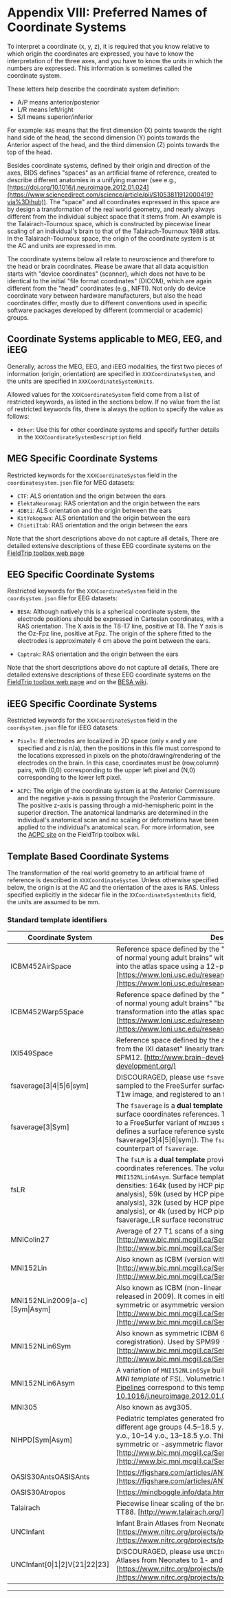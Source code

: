 # Appendix VIII: Preferred Names of Coordinate Systems

To interpret a coordinate (x, y, z), it is required that you know relative to
which origin the coordinates are expressed, you have to know the interpretation
of the three axes, and you have to know the units in which the numbers are
expressed. This information is sometimes called the coordinate system.

These letters help describe the coordinate system definition:

-   A/P means anterior/posterior
-   L/R means left/right
-   S/I means superior/inferior

For example: `RAS` means that the first dimension (X) points towards the right
hand side of the head, the second dimension (Y) points towards the Anterior
aspect of the head, and the third dimension (Z) points towards the top of the
head.

Besides coordinate systems, defined by their origin and direction of the axes,
BIDS defines "spaces" as an artificial frame of reference, created to describe
different anatomies in a unifying manner (see e.g.,
[https://doi.org/10.1016/j.neuroimage.2012.01.024](https://www.sciencedirect.com/science/article/pii/S1053811912000419?via%3Dihub)).
The "space" and all coordinates expressed in this space are by design a
transformation of the real world geometry, and nearly always different from the
individual subject space that it stems from. An example is the
Talairach-Tournoux space, which is constructed by piecewise linear scaling of an
individual's brain to that of the Talairach-Tournoux 1988 atlas. In the
Talairach-Tournoux space, the origin of the coordinate system is at the AC and
units are expressed in mm.

The coordinate systems below all relate to neuroscience and therefore to the
head or brain coordinates. Please be aware that all data acquisition starts with
"device coordinates" (scanner), which does not have to be identical to the
initial "file format coordinates" (DICOM), which are again different from the
"head" coordinates (e.g., NIFTI). Not only do device coordinate vary between
hardware manufacturers, but also the head coordinates differ, mostly due to
different conventions used in specific software packages developed by different
(commercial or academic) groups.

## Coordinate Systems applicable to MEG, EEG, and iEEG

Generally, across the MEG, EEG, and iEEG modalities, the first two pieces of
information (origin, orientation) are specified in `XXXCoordinateSystem`, and
the units are specified in `XXXCoordinateSystemUnits`.

Allowed values for the `XXXCoordinateSystem` field come from a list of
restricted keywords, as listed in the sections below. If no value from the
list of restricted keywords fits, there is always the option to specify the
value as follows:

-   `Other`: Use this for other coordinate systems and specify further details
    in the `XXXCoordinateSystemDescription` field

## MEG Specific Coordinate Systems

Restricted keywords for the `XXXCoordinateSystem` field in the
`coordinatesystem.json` file for MEG datasets:

-   `CTF`: ALS orientation and the origin between the ears
-   `ElektaNeuromag`: RAS orientation and the origin between the ears
-   `4DBti`: ALS orientation and the origin between the ears
-   `KitYokogawa`: ALS orientation and the origin between the ears
-   `ChietiItab`: RAS orientation and the origin between the ears

Note that the short descriptions above do not capture all details, There are
detailed extensive descriptions of these EEG coordinate systems on the
[FieldTrip toolbox web page](http://www.fieldtriptoolbox.org/faq/how_are_the_different_head_and_mri_coordinate_systems_defined)

## EEG Specific Coordinate Systems

Restricted keywords for the `XXXCoordinateSystem` field in the
`coordsystem.json` file for EEG datasets:

-   `BESA`: Although natively this is a spherical coordinate system, the
    electrode positions should be expressed in Cartesian coordinates, with a RAS
    orientation. The X axis is the T8-T7 line, positive at T8. The Y axis is the
    Oz-Fpz line, positive at Fpz. The origin of the sphere fitted to the
    electrodes is approximately 4 cm above the point between the ears.

-   `Captrak`: RAS orientation and the origin between the ears

Note that the short descriptions above do not capture all details, There are
detailed extensive descriptions of these EEG coordinate systems on the
[FieldTrip toolbox web page](http://www.fieldtriptoolbox.org/faq/how_are_the_different_head_and_mri_coordinate_systems_defined)
and on the [BESA wiki](http://wiki.besa.de/index.php?title=Electrodes_and_Surface_Locations#Coordinate_systems).

## iEEG Specific Coordinate Systems

Restricted keywords for the `XXXCoordinateSystem` field in the
`coordsystem.json` file for iEEG datasets:

-   `Pixels`: If electrodes are localized in 2D space (only x and y are
    specified and z is n/a), then the positions in this file must correspond to
    the locations expressed in pixels on the photo/drawing/rendering of the
    electrodes on the brain. In this case, coordinates must be (row,column)
    pairs, with (0,0) corresponding to the upper left pixel and (N,0)
    corresponding to the lower left pixel.

-   `ACPC`: The origin of the coordinate system is at the Anterior Commissure
    and the negative y-axis is passing through the Posterior Commissure. The
    positive z-axis is passing through a mid-hemispheric point in the superior
    direction. The anatomical landmarks are determined in the individual's
    anatomical scan and no scaling or deformations have been applied to the
    individual's anatomical scan. For more information, see the [ACPC site](http://www.fieldtriptoolbox.org/faq/acpc/)
    on the FieldTrip toolbox wiki.

## Template Based Coordinate Systems

The transformation of the real world geometry to an artificial frame of
reference is described in `XXXCoordinateSystem`. Unless otherwise specified
below, the origin is at the AC and the orientation of the axes is RAS. Unless
specified explicitly in the sidecar file in the `XXCoordinateSystemUnits` field,
the units are assumed to be mm.

### Standard template identifiers

| Coordinate System                                   | Description                                                                                                                                                                                                                                                                                                                                                                                                                                                                                                            |
| --------------------------------------------------- | ---------------------------------------------------------------------------------------------------------------------------------------------------------------------------------------------------------------------------------------------------------------------------------------------------------------------------------------------------------------------------------------------------------------------------------------------------------------------------------------------------------------------- |
| ICBM452AirSpace                                     | Reference space defined by the "average of 452 T1-weighted MRIs of normal young adult brains" with "linear transforms of the subjects into the atlas space using a 12-parameter affine transformation" [https://www.loni.usc.edu/research/atlases](https://www.loni.usc.edu/research/atlases)                                                                                                                                                                                                                          |
| ICBM452Warp5Space                                   | Reference space defined by the "average of 452 T1-weighted MRIs of normal young adult brains" "based on a 5th order polynomial transformation into the atlas space" [https://www.loni.usc.edu/research/atlases](https://www.loni.usc.edu/research/atlases)                                                                                                                                                                                                                                                             |
| IXI549Space                                         | Reference space defined by the average of the "549 (...) subjects from the IXI dataset" linearly transformed to ICBM MNI 452.Used by SPM12. [http://www.brain-development.org/](http://www.brain-development.org/)                                                                                                                                                                                                                                                                                                     |
| fsaverage\[3&#124;4&#124;5&#124;6&#124;sym\]        | DISCOURAGED, please use `fsaverage` without modifiers. Images were sampled to the FreeSurfer surface reconstructed from the subject’s T1w image, and registered to an fsaverage template                                                                                                                                                                                                                                                                                                                               |
| fsaverage\[3&#124;Sym\]                             | The `fsaverage` is a **dual template** providing both volumetric and surface coordinates references. The volumetric template corresponds to a FreeSurfer variant of `MNI305` space. The `fsaverage` atlas also defines a surface reference system (formerly described as fsaverage\[3&#124;4&#124;5&#124;6&#124;sym\]). The `fsaverageSym` is the symmetric counterpart of `fsaverage`.                                                                                                                                |
| fsLR                                                | The `fsLR` is a **dual template** providing both volumetric and surface coordinates references. The volumetric template corresponds to `MNI152NLin6Asym`. Surface templates are given at several sampling densities: 164k (used by HCP pipelines for 3T and 7T anatomical analysis), 59k (used by HCP pipelines for 7T MRI bold and DWI analysis), 32k (used by HCP pipelines for 3T MRI bold and DWI analysis), or 4k (used by HCP pipelines for MEG analysis) fsaverage_LR surface reconstructed from the T1w image. |
| MNIColin27                                          | Average of 27 T1 scans of a single subject [http://www.bic.mni.mcgill.ca/ServicesAtlases/Colin27Highres](http://www.bic.mni.mcgill.ca/ServicesAtlases/Colin27Highres)                                                                                                                                                                                                                                                                                                                                                  |
| MNI152Lin                                           | Also known as ICBM (version with linear coregistration) [http://www.bic.mni.mcgill.ca/ServicesAtlases/ICBM152Lin](http://www.bic.mni.mcgill.ca/ServicesAtlases/ICBM152Lin)                                                                                                                                                                                                                                                                                                                                             |
| MNI152NLin2009\[a-c\]\[Sym&#124;Asym\]              | Also known as ICBM (non-linear coregistration with 40 iterations, released in 2009). It comes in either three different flavours each in symmetric or asymmetric version. [http://www.bic.mni.mcgill.ca/ServicesAtlases/ICBM152NLin2009](http://www.bic.mni.mcgill.ca/ServicesAtlases/ICBM152NLin2009)                                                                                                                                                                                                                 |
| MNI152NLin6Sym                                      | Also known as symmetric ICBM 6th generation (non-linear coregistration). Used by SPM99 - SPM8. [http://www.bic.mni.mcgill.ca/ServicesAtlases/ICBM152NLin6](http://www.bic.mni.mcgill.ca/ServicesAtlases/ICBM152NLin6)                                                                                                                                                                                                                                                                                                  |
| MNI152NLin6Asym                                     | A variation of `MNI152NLin6Sym` built by A. Janke that is released as the *MNI template* of FSL. Volumetric templates included with [HCP-Pipelines](https://github.com/Washington-University/HCPpipelines/tree/master/global/templates) correspond to this template too. See [10.1016/j.neuroimage.2012.01.024](https://doi.org/10.1016/j.neuroimage.2012.01.024).                                                                                                                                                     |
| MNI305                                              | Also known as avg305.                                                                                                                                                                                                                                                                                                                                                                                                                                                                                                  |
| NIHPD\[Sym&#124;Asym\]                              | Pediatric templates generated from the NIHPD sample. Available for different age groups (4.5–18.5 y.o., 4.5–8.5 y.o., 7–11 y.o., 7.5–13.5 y.o., 10–14 y.o., 13–18.5 y.o. This template also comes in either -symmetric or -asymmetric flavor. [http://www.bic.mni.mcgill.ca/ServicesAtlases/NIHPD-obj1](http://www.bic.mni.mcgill.ca/ServicesAtlases/NIHPD-obj1)                                                                                                                                                       |
| OASIS30AntsOASISAnts                                | [https://figshare.com/articles/ANTs_ANTsR_Brain_Templates/915436](https://figshare.com/articles/ANTs_ANTsR_Brain_Templates/915436)                                                                                                                                                                                                                                                                                                                                                                                     |
| OASIS30Atropos                                      | [https://mindboggle.info/data.html](https://mindboggle.info/data.html)                                                                                                                                                                                                                                                                                                                                                                                                                                                 |
| Talairach                                           | Piecewise linear scaling of the brain is implemented as described in TT88. [http://www.talairach.org/](http://www.talairach.org/)                                                                                                                                                                                                                                                                                                                                                                                      |
| UNCInfant                                           | Infant Brain Atlases from Neonates to 1- and 2-year-olds. [https://www.nitrc.org/projects/pediatricatlas](https://www.nitrc.org/projects/pediatricatlas)                                                                                                                                                                                                                                                                                                                                                               |
| UNCInfant\[0&#124;1&#124;2\]V\[21&#124;22&#124;23\] | DISCOURAGED, please use ``UNCInfant`` without modifiers. Infant Brain Atlases from Neonates to 1- and 2-year-olds. [https://www.nitrc.org/projects/pediatricatlas](https://www.nitrc.org/projects/pediatricatlas)                                                                                                                                                                                                                                                                                                      |

---
